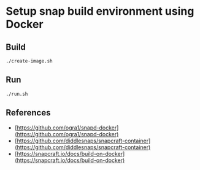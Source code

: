 # Setup snap build environment using Docker

## Build

    ./create-image.sh

## Run

    ./run.sh

## References

- [https://github.com/ogra1/snapd-docker](https://github.com/ogra1/snapd-docker)
- [https://github.com/diddlesnaps/snapcraft-container](https://github.com/diddlesnaps/snapcraft-container)
- [https://snapcraft.io/docs/build-on-docker](https://snapcraft.io/docs/build-on-docker)